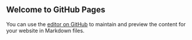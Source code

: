## Welcome to GitHub Pages

You can use the [editor on GitHub](https://github.com/AswathJac/syn/edit/master/README.md) to maintain and preview the content for your website in Markdown files.

